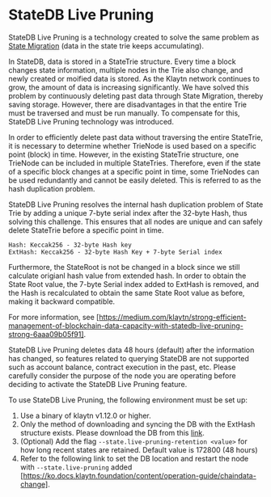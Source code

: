 # StateDB Live Pruning <a id="state-pruning"></a>

StateDB Live Pruning is a technology created to solve the same problem as [State Migration](state-migration.md) (data in the state trie keeps accumulating).

In StateDB, data is stored in a StateTrie structure. Every time a block changes state information, multiple nodes in the Trie also change, and newly created or moified data is stored. As the Klaytn network continues to grow, the amount of data is increasing significantly. We have solved this problem by continuously deleting past data through State Migration, thereby saving storage. However, there are disadvantages in that the entire Trie must be traversed and must be run manually. To compensate for this, StateDB Live Pruning technology was introduced.

In order to efficiently delete past data without traversing the entire StateTrie, it is necessary to determine whether TrieNode is used based on a specific point (block) in time. However, in the existing StateTrie structure, one TrieNode can be included in multiple StateTries. Therefore, even if the state of a specific block changes at a specific point in time, some TrieNodes can be used redundantly and cannot be easily deleted. This is referred to as the hash duplication problem.

StateDB Live Pruning resolves the internal hash duplication problem of State Trie by adding a unique 7-byte serial index after the 32-byte Hash, thus solving this challenge. This ensures that all nodes are unique and can safely delete StateTrie before a specific point in time.

```
Hash: Keccak256 - 32-byte Hash key
ExtHash: Keccak256 - 32-byte Hash Key + 7-byte Serial index
```

Furthermore, the StateRoot is not be changed in a block since we still calculate origianl hash value from extended hash. In order to obtain the State Root value, the 7-byte Serial index added to ExtHash is removed, and the Hash is recalculated to obtain the same State Root value as before, making it backward compatible. 

For more information, see [https://medium.com/klaytn/strong-efficient-management-of-blockchain-data-capacity-with-statedb-live-pruning-strong-6aaa09b05f91].

StateDB Live Pruning deletes data 48 hours (default) after the information has changed, so features related to querying StateDB are not supported such as account balance, contract execution in the past, etc. Please carefully consider the purpose of the node you are operating before deciding to activate the StateDB Live Pruning feature.

To use StateDB Live Pruning, the following environment must be set up:

1. Use a binary of klaytn v1.12.0 or higher.
2. Only the method of downloading and syncing the DB with the ExtHash structure exists. Please download the DB from this [link](https://packages.klaytn.net/cypress/pruning-chaindata/).
3. (Optional) Add the flag `--state.live-pruning-retention <value>` for how long recent states are retained. Default value is 172800 (48 hours)
3. Refer to the following link to set the DB location and restart the node with `--state.live-pruning` added [https://ko.docs.klaytn.foundation/content/operation-guide/chaindata-change].


